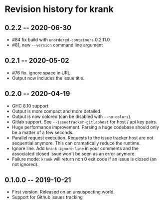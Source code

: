 # Revision history for krank

## 0.2.2 -- 2020-06-30

* #84 fix build with `unordered-containers` 0.2.11.0
* #81, new `--version` command line argument

## 0.2.1 -- 2020-05-02

* #76 fix. ignore space in URL
* Output now includes the issue title.

## 0.2.0 -- 2020-04-19

* GHC 8.10 support
* Output is more compact and more detailed.
* Output is now colored (can be disabled with `--no-colors`).
* Gitlab support. See `--issuetracker-gitlabhost` for host / api key pairs.
* Huge performance improvement. Parsing a huge codebase should only be a matter
  of a few seconds.
* Parallel request execution. Requests to the issue tracker host are not
  sequential anymore. This can dramatically reduce the runtime.
* Ignore line. Add `krank:ignore-line` in your comments and the associated
  closed issue won't be seen as an error anymore.
* Failure mode: `krank` will return non 0 exit code if an issue is closed (an
  not ignored).

## 0.1.0.0 -- 2019-10-21

* First version. Released on an unsuspecting world.
* Support for Github issues tracking
